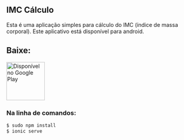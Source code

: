 ## IMC Cálculo
Esta é uma aplicação simples para cálculo do IMC (índice de massa corporal).
Este aplicativo está disponível para android.

## Baixe:

[<img src="https://play.google.com/intl/en_us/badges/images/generic/pt-br_badge_web_generic.png" alt="Disponível no Google Play" height="100">](https://play.google.com/store/apps/details?id=br.com.vtsantana.imcCalculo) 


### Na linha de comandos:

```bash
$ sudo npm install
$ ionic serve
```
